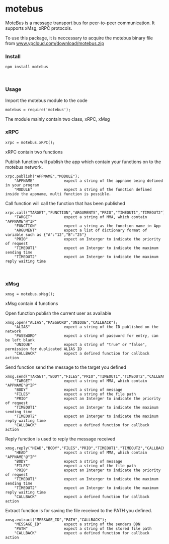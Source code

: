 # motebus

MoteBus is a message transport bus for peer-to-peer communication. It supports xMsg, xRPC protocols.

To use this package, it is neccessary to acquire the motebus binary file from www.ypcloud.com/download/motebus.zip


### Install 

    npm install motebus
    
### Usage

Import the motebus module to the code
    
    motebus = require('motebus');
   
The module mainly contain two class, xRPC, xMsg

### xRPC   
    xrpc = motebus.xRPC();

xRPC contain two functions

Publish function will publish the app which contain your functions on to the motebus network. 
    
    xrpc.publish("APPNAME","MODULE");
        "APPNAME"             expect a string of the appname being defined in your program
        "MODULE"              expect a string of the function defined inside the appname, multi function is possible.

Call function will call the function that has been published 
    
    xrpc.call("TARGET","FUNCTION","ARGUMENTS","PRIO","TIMEOUT1","TIMEOUT2");
        "TARGET"              expect a string of MMA, which contain "APPNAME"@"IP"
        "FUNCTION"            expect a string as the function name in App
        "ARGUMENT"            expect a list of dictionary format of variable such as {"A":"12","B":"25"}
        "PRIO"                expect an Interger to indicate the priority of request
        "TIMEOUT1"            expect an Interger to indicate the maximum sending time
        "TIMEOUT2"            expect an Interger to indicate the maximum reply waiting time
   
### xMsg
    xmsg = motebus.xMsg();
xMsg contain 4 functions

Open function publish the current user as available

    xmsg.open("ALIAS","PASSWORD","UNIQUE","CALLBACK");
        "ALIAS"               expect a string of the ID published on the network
        "PASSWORD"            expect a string of password for entry, can be left blank
        "UNIQUE"              expect a string of "true" or "false", permission for duplicated ALIAS ID 
        "CALLBACK"            expect a defined function for callback action 
        
Send function send the message to the target you defined

    xmsg.send("TARGET","BODY","FILES","PRIO","TIMEOUT1","TIMEOUT2","CALLBACK");
        "TARGET"              expect a string of MMA, which contain "APPNAME"@"IP"
        "BODY"                expect a string of message
        "FILES"               expect a string of the file path
        "PRIO"                expect an Interger to indicate the priority of request
        "TIMEOUT1"            expect an Interger to indicate the maximum sending time
        "TIMEOUT2"            expect an Interger to indicate the maximum reply waiting time
        "CALLBACK"            expect a defined function for callback action 
        
Reply function is used to reply the message received

    xmsg.reply("HEAD","BODY","FILES","PRIO","TIMEOUT1","TIMEOUT2","CALLBACK");
        "HEAD"                expect a string of MMA, which contain "APPNAME"@"IP"
        "BODY"                expect a string of message
        "FILES"               expect a string of the file path
        "PRIO"                expect an Interger to indicate the priority of request
        "TIMEOUT1"            expect an Interger to indicate the maximum sending time
        "TIMEOUT2"            expect an Interger to indicate the maximum reply waiting time
        "CALLBACK"            expect a defined function for callback action 

Extract function is for saving the file received to the PATH you defined. 
    
    xmsg.extract("MESSAGE_ID","PATH","CALLBACK");
        "MESSAGE_ID"          expect a string of the senders DDN
        "PATH"                expect a string of the stored file path
        "CALLBACK"            expect a defined function for callback action 

